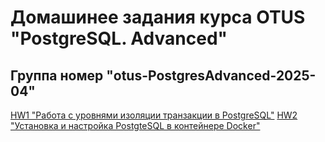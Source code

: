 # Домашинее задания курса OTUS "PostgreSQL. Advanced" 
## Группа номер "otus-PostgresAdvanced-2025-04"
[HW1 "Работа с уровнями изоляции транзакции в PostgreSQL"](./HW01/readme.md)
[HW2 "Установка и настройка PostgteSQL в контейнере Docker"](./HW02/readme.md)